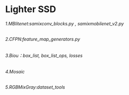 # Lighter SSD
###### 1.MBlitenet:samixconv_blocks.py , samixmobilenet_v2.py
###### 2.CFPN:feature_map_generators.py
###### 3.Biou：box_list, box_list_ops, losses
###### 4.Mosaic
###### 5.RGBMixGray:dataset_tools
